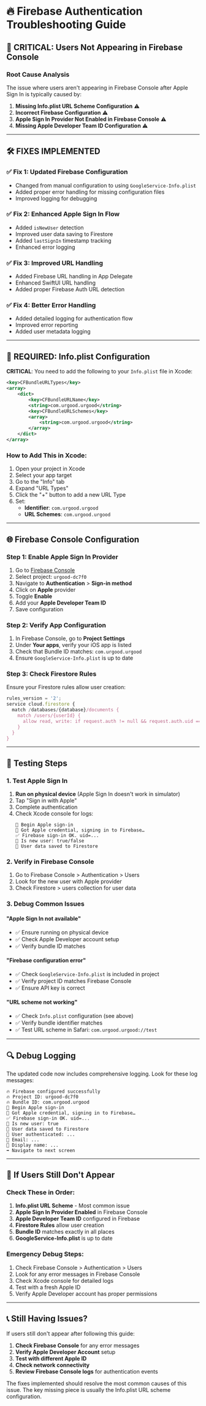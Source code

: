 # 🔥 Firebase Authentication Troubleshooting Guide

## 🚨 **CRITICAL: Users Not Appearing in Firebase Console**

### **Root Cause Analysis**
The issue where users aren't appearing in Firebase Console after Apple Sign In is typically caused by:

1. **Missing Info.plist URL Scheme Configuration** ⚠️
2. **Incorrect Firebase Configuration** ⚠️
3. **Apple Sign In Provider Not Enabled in Firebase Console** ⚠️
4. **Missing Apple Developer Team ID Configuration** ⚠️

---

## 🛠️ **FIXES IMPLEMENTED**

### ✅ **Fix 1: Updated Firebase Configuration**
- Changed from manual configuration to using `GoogleService-Info.plist`
- Added proper error handling for missing configuration files
- Improved logging for debugging

### ✅ **Fix 2: Enhanced Apple Sign In Flow**
- Added `isNewUser` detection
- Improved user data saving to Firestore
- Added `lastSignIn` timestamp tracking
- Enhanced error logging

### ✅ **Fix 3: Improved URL Handling**
- Added Firebase URL handling in App Delegate
- Enhanced SwiftUI URL handling
- Added proper Firebase Auth URL detection

### ✅ **Fix 4: Better Error Handling**
- Added detailed logging for authentication flow
- Improved error reporting
- Added user metadata logging

---

## 🔧 **REQUIRED: Info.plist Configuration**

**CRITICAL**: You need to add the following to your `Info.plist` file in Xcode:

```xml
<key>CFBundleURLTypes</key>
<array>
    <dict>
        <key>CFBundleURLName</key>
        <string>com.urgood.urgood</string>
        <key>CFBundleURLSchemes</key>
        <array>
            <string>com.urgood.urgood</string>
        </array>
    </dict>
</array>
```

### **How to Add This in Xcode:**
1. Open your project in Xcode
2. Select your app target
3. Go to the "Info" tab
4. Expand "URL Types"
5. Click the "+" button to add a new URL Type
6. Set:
   - **Identifier**: `com.urgood.urgood`
   - **URL Schemes**: `com.urgood.urgood`

---

## 🌐 **Firebase Console Configuration**

### **Step 1: Enable Apple Sign In Provider**
1. Go to [Firebase Console](https://console.firebase.google.com)
2. Select project: `urgood-dc7f0`
3. Navigate to **Authentication** > **Sign-in method**
4. Click on **Apple** provider
5. Toggle **Enable**
6. Add your **Apple Developer Team ID**
7. Save configuration

### **Step 2: Verify App Configuration**
1. In Firebase Console, go to **Project Settings**
2. Under **Your apps**, verify your iOS app is listed
3. Check that Bundle ID matches: `com.urgood.urgood`
4. Ensure `GoogleService-Info.plist` is up to date

### **Step 3: Check Firestore Rules**
Ensure your Firestore rules allow user creation:

```javascript
rules_version = '2';
service cloud.firestore {
  match /databases/{database}/documents {
    match /users/{userId} {
      allow read, write: if request.auth != null && request.auth.uid == userId;
    }
  }
}
```

---

## 🧪 **Testing Steps**

### **1. Test Apple Sign In**
1. **Run on physical device** (Apple Sign In doesn't work in simulator)
2. Tap "Sign in with Apple"
3. Complete authentication
4. Check Xcode console for logs:
   ```
   🍎 Begin Apple sign-in
   🔐 Got Apple credential, signing in to Firebase…
   ✅ Firebase sign-in OK. uid=...
   👤 Is new user: true/false
   💾 User data saved to Firestore
   ```

### **2. Verify in Firebase Console**
1. Go to Firebase Console > Authentication > Users
2. Look for the new user with Apple provider
3. Check Firestore > users collection for user data

### **3. Debug Common Issues**

#### **"Apple Sign In not available"**
- ✅ Ensure running on physical device
- ✅ Check Apple Developer account setup
- ✅ Verify bundle ID matches

#### **"Firebase configuration error"**
- ✅ Check `GoogleService-Info.plist` is included in project
- ✅ Verify project ID matches Firebase Console
- ✅ Ensure API key is correct

#### **"URL scheme not working"**
- ✅ Check `Info.plist` configuration (see above)
- ✅ Verify bundle identifier matches
- ✅ Test URL scheme in Safari: `com.urgood.urgood://test`

---

## 🔍 **Debug Logging**

The updated code now includes comprehensive logging. Look for these log messages:

```
🔥 Firebase configured successfully
🔥 Project ID: urgood-dc7f0
🔥 Bundle ID: com.urgood.urgood
🍎 Begin Apple sign-in
🔐 Got Apple credential, signing in to Firebase…
✅ Firebase sign-in OK. uid=...
👤 Is new user: true
💾 User data saved to Firestore
👤 User authenticated: ...
📧 Email: ...
👤 Display name: ...
➡️ Navigate to next screen
```

---

## 🚨 **If Users Still Don't Appear**

### **Check These in Order:**

1. **Info.plist URL Scheme** - Most common issue
2. **Apple Sign In Provider Enabled** in Firebase Console
3. **Apple Developer Team ID** configured in Firebase
4. **Firestore Rules** allow user creation
5. **Bundle ID** matches exactly in all places
6. **GoogleService-Info.plist** is up to date

### **Emergency Debug Steps:**
1. Check Firebase Console > Authentication > Users
2. Look for any error messages in Firebase Console
3. Check Xcode console for detailed logs
4. Test with a fresh Apple ID
5. Verify Apple Developer account has proper permissions

---

## 📞 **Still Having Issues?**

If users still don't appear after following this guide:

1. **Check Firebase Console** for any error messages
2. **Verify Apple Developer Account** setup
3. **Test with different Apple ID**
4. **Check network connectivity**
5. **Review Firebase Console logs** for authentication events

The fixes implemented should resolve the most common causes of this issue. The key missing piece is usually the Info.plist URL scheme configuration.
